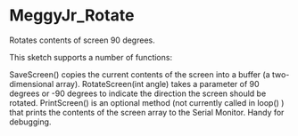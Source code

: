 MeggyJr_Rotate
==============

Rotates contents of screen 90 degrees.

This sketch supports a number of functions:

SaveScreen() copies the current contents of the screen into a buffer (a two-dimensional array).
RotateScreen(int angle) takes a parameter of 90 degrees or -90 degrees to indicate the direction the screen should be rotated.
PrintScreen() is an optional method (not currently called in loop() ) that prints the contents of the screen array to the Serial Monitor. Handy for debugging.
